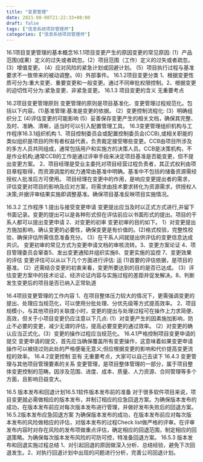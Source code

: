 ```yaml
---
title: "变更管理"
date: 2021-08-08T21:22:33+08:00
draft: false
tags: ["信息系统项目管理师"]
categories: ["信息系统项目管理师"]
---
```


16.1项目变更管理的基本概念16.1.1项目变更产生的原因变更的常见原因:
(1）产品范围(成果）定义的过失或者疏忽。(2）项目范围（工作）定义的过失或者疏忽。(3）增值变更。
(4）应对风险的紧急计划或回避计划。
(5）项目执行过程与基准要求不一致带来的被动调整。(6）外部事件。
16.1.2项目变更分类
1、根据变更性质可分为:重大变更、重要变更和一般变更。通过不同审批权限控制。2、根据变更的迫切性可分为:紧急变更、非紧急变更。
16.1.3 项目变更的含义
无重要考点

16.2项目变更管理原则
变更管理的原则是项目基准化、变更管理过程规范化。包括以下内容。(1)基准管理:基准是变更的依据。
(2）变更控制流程化:
(3）明确组织分工
(4)评估变更的可能影响
(5）妥善保存变更产生的相关文档，确保其完整、及时、准确、清晰，适当时可以引入配置管理工具。
16.3变更管理组织机构与工作程序16.3.1组织机构
1、项目控制委员会或配置控制委员会(CCB),或相关职能的类似组织是项目的所有者权益代表，负责裁定接受哪些变更。CCB由项目所涉及的多方人员共同组成，通常包括用户和实施方的决策人员。CCB是决策机构，不是作业机构;通常CCB的工作是通过评审手段来决定项目基准是否能变更，但不提出变更方案。
2、项目经理是受业主委托对项目经营过程负责者，其正式权利由项目章程取得，而资源调度的权力通常由基准中明确。基准中不包括的储备资源需经授权人批准后方可使用。
项目经理在变更中的作用，是响应变更提出者的需求，评估变更对项目的影响及应对方案，将需求由技术要求转化为资源需求，供授权人决策;并据评审结果实施即调整基准。确保项目基准反映项目实施情况。

16.3.2 工作程序
1.提出与接受变更申请
变更提出应当及时以正式方式进行,并留下书面记录。变更的提出可以是各种形式但在评估前应以书面形式的提出。项目的干系人都可以提出变更申请
2、对变更的初审
变更初审的目的如下。
1）对变更提出方施加影响，确认变更的必要性，确保变更是有价值的。(2)格式校验，完整性校验，确保评估所需信息准备充分。
(3）在干系人间就提出供评估的变更信息达成共识。
变更初审的常见方式为变更申请文档的审核流转。3、变更方案论证
4、项目管理委员会窜查5、发出变更通知并组织实施6、变更实施的监控
7、变更效果的评估
变更评估可以从以下几个方面进行评估:
运
(1)首要的评估依据，是项目的基准。
(2）还需结合变更的初衷来看，变更所要达到的目的是否已达成。
(3）评估变更方案中的技术论证、经济论证内容与实施过程的差距并促发解决。8、判断发生变更后的项目是否已纳入正常轨道

16.4项目变更管理的工作内容
1、在项目整体压力较大的情况下，更需强调变更的提出、处理应当规范化，可以使用分批处理、分优先级等方式提高效率。
2、项目规模小，与其他项目的关联度小时，变更的提出与处理过程可在操作上力求简便、高效，但关于小项目变更仍应注意以下几点:
(1）对变更产生的因素施加影响，防止不必要的变更，减少无谓的评估，提高必要变更的通过效率。
(2）对变更的确认应当正式化。(3）变更的操作过程应当规范化。
16.4.1严格控制项目变更申请的提交
变更申请的提交，首先应当确保覆盖所有变更操作，这意味着如果变更申请操作可以被绕过则此处的严格便毫无意义;但应根据变更的影响和代价提高变更流程的效率。
16.4.2变更控制
亚有
无重要考点，大家可以自己去读下
16.4.3 变更管理与其他项目管理要素的关系
变更管理，是项目整体管理的一部分，属于项目整体变更控制的范畴。因涉及范围、进度、成本、质量、人力资源、合同管理等多个方面，且影响日益变大。

16.5 版本发布和回退计划16.5.1软件版本发布前的准备
对于很多软件项目来说，项目变更就必需做相应的版本发布，并制订相应的应急回退方案。为确保版本发布的成功，在版本发布前应对每次版本发布进行管理，并做好发布失败后的回退方案。
16.5.2版本发布应急回退方案
为确保版本发布的成功，在版本发布前应对每次版本发布的风险做相应的评估，对版本发布的过程Check list做严格的评审。在评审发布内容时对存在风险的发布项做重点评估，确定相应的回退范围，制定相应的回退策略。为确保每次版本发布风险的可防可控，特准备回退方案。
16.5.3 版本发布和回退实施过程总结
1、对引起回退的原因做深入分析、总结经验，避免下次回退发生。2、对执行回退计划中出现的问题进行分析，完善公司回退计划。